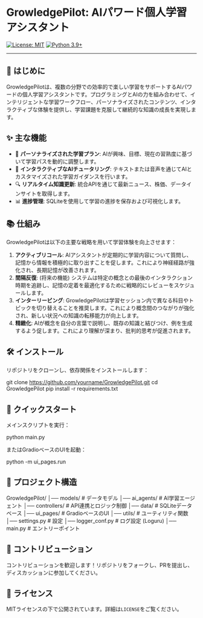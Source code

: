 # GrowledgePilot: AIパワード個人学習アシスタント

[![License: MIT](https://img.shields.io/badge/License-MIT-yellow.svg)](https://opensource.org/licenses/MIT)
[![Python 3.9+](https://img.shields.io/badge/python-3.9+-blue.svg)](https://www.python.org/downloads/release/python-390/)

---

## 🚀 はじめに

GrowledgePilotは、複数の分野での効率的で楽しい学習をサポートするAIパワードの個人学習アシスタントです。プログラミングとAIの力を組み合わせて、インテリジェントな学習ワークフロー、パーソナライズされたコンテンツ、インタラクティブな体験を提供し、学習課題を克服して継続的な知識の成長を実現します。

## ✨ 主な機能

- 🎯 **パーソナライズされた学習プラン**: AIが興味、目標、現在の習熟度に基づいて学習パスを動的に調整します。
- 🤖 **インタラクティブなAIチュータリング**: テキストまたは音声を通じてAIとカスタマイズされた学習ガイダンスを行います。
- 🔍 **リアルタイム知識更新**: 統合APIを通じて最新ニュース、株価、データインサイトを取得します。
- 📊 **進捗管理**: SQLiteを使用して学習の進捗を保存および可視化します。

## 📚 仕組み

GrowledgePilotは以下の主要な戦略を用いて学習体験を向上させます：

1. **アクティブリコール**: AIアシスタントが定期的に学習内容について質問し、記憶から情報を積極的に取り出すことを促します。これにより神経経路が強化され、長期記憶が改善されます。
2. **間隔反復**: (将来の機能) システムは特定の概念との最後のインタラクション時期を追跡し、記憶の定着を最適化するために戦略的にレビューをスケジュールします。
3. **インターリービング**: GrowledgePilotは学習セッション内で異なる科目やトピックを切り替えることを推奨します。これにより概念間のつながりが強化され、新しい状況への知識の転移能力が向上します。
4. **精緻化**: AIが概念を自分の言葉で説明し、既存の知識と結びつけ、例を生成するよう促します。これにより理解が深まり、批判的思考が促進されます。

## 🛠 インストール

リポジトリをクローンし、依存関係をインストールします：

git clone https://github.com/yourname/GrowledgePilot.git
cd GrowledgePilot
pip install -r requirements.txt

## 🚀 クイックスタート

メインスクリプトを実行：

python main.py

またはGradioベースのUIを起動：

python -m ui_pages.run

## 📂 プロジェクト構造

GrowledgePilot/
│── models/          # データモデル
│── ai_agents/       # AI学習エージェント
│── controllers/     # API連携とロジック制御
│── data/            # SQLiteデータベース
│── ui_pages/        # GradioベースのUI
│── utils/           # ユーティリティ関数
│── settings.py      # 設定
│── logger_conf.py   # ログ設定 (Loguru)
│── main.py          # エントリーポイント

## 🤝 コントリビューション

コントリビューションを歓迎します！リポジトリをフォークし、PRを提出し、ディスカッションに参加してください。

## 📜 ライセンス

MITライセンスの下で公開されています。詳細は`LICENSE`をご覧ください。